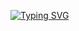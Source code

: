 [![Typing SVG](https://readme-typing-svg.herokuapp.com?lines=Hello;apple)](https://git.io/typing-svg)
